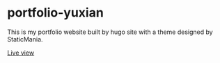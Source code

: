 # portfolio-yuxian

This is my portfolio website built by hugo site with a theme designed by StaticMania.

[Live view](yuxian.netlify.app/)
